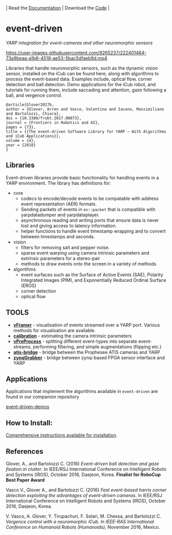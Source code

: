 | Read the [Documentation](http://robotology.github.io/event-driven/doxygen/doc/html/index.html) | Download the [Code](https://github.com/robotology/event-driven) |

# event-driven

_YARP integration for event-cameras and other neuromorphic sensors_

https://user-images.githubusercontent.com/9265237/222401464-73a9beaa-a1b6-4518-ae53-5bac5dfaeb9d.mp4

Libraries that handle neuromorphic sensors, such as the dynamic vision sensor, installed on the iCub can be found here, along with algorithms to process the event-based data. Examples include, optical flow, corner detection and ball detection. Demo applications for the iCub robot, and tutorials for running them, include saccading and attention, gaze following a ball, and vergence control.
```
@article{Glover2017b,
author = {Glover, Arren and Vasco, Valentina and Iacono, Massimiliano and Bartolozzi, Chiara},
doi = {10.3389/frobt.2017.00073},
journal = {Frontiers in Robotics and AI},
pages = {73},
title = {{The event-driven Software Library for YARP — With Algorithms and iCub Applications}},
volume = {4},
year = {2018}
}
```
## Libraries

Event-driven libraries provide basic functionality for handling events in a YARP environment. The library has definitions for:
 * core
   * codecs to encode/decode events to be compatable with address event representation (AER) formats.
   * Sending packets of events in `ev::packet` that is compatible with yarpdatadumper and yarpdataplayer.
   * asynchronous reading and writing ports that ensure data is never lost and giving access to latency information.
   * helper functions to handle event timestamp wrapping and to convert between timestamps and seconds.
 * vision
   * filters for removing salt and pepper noise.
   * sparse event warping using camera intrinsic parameters and extrinsic parameters for a stereo-pair
   * methods to draw events onto the screen in a variety of methods
 * algorithms
   * event surfaces such as the Surface of Active Events (SAE), Polarity Integrated Images (PIM), and Exponentially Reduced Ordinal Surface (EROS)
   * corner detection
   * optical flow

## TOOLS

 * [**vFramer**](https://github.com/robotology/event-driven/tree/ev2-dev/cpp_tools/atis3-bridge) - visualisation of events streamed over a YARP port. Various methods for visualisation are available.
 * [**calibration**](https://github.com/robotology/event-driven/tree/ev2-dev/cpp_tools/calibration) - estimating the camera intrinsic parameters
 * [**vPreProcess**](https://github.com/robotology/event-driven/tree/ev2-dev/cpp_tools/vPreProcess) - splitting different event-types into separate event-streams, performing filtering, and simple augmentations (flipping etc.)
 * [**atis-bridge**](https://github.com/robotology/event-driven/tree/ev2-dev/cpp_tools/atis3-bridge) - bridge between the Prophesee ATIS cameras and YARP
 * [**zynqGrabber**](https://github.com/robotology/event-driven/tree/ev2-dev/cpp_tools/zynqGrabber) - bridge between zynq-based FPGA sensor interface and YARP
 
## Applications

Applications that implement the algorithms available in `event-driven` are found in our companion repository

[event-driven-demos](https://github.com/event-driven-robotics/event-driven-demos)

## How to Install:

[Comprehensive instructions available for installation](http://robotology.github.io/event-driven/doxygen/doc/html/pages.html).

## References

Glover, A., and Bartolozzi C. (2016) *Event-driven ball detection and gaze fixation in clutter*. In IEEE/RSJ International Conference on Intelligent Robots and Systems (IROS), October 2016, Daejeon, Korea. **Finalist for RoboCup Best Paper Award**

Vasco V., Glover A., and Bartolozzi C. (2016) *Fast event-based harris corner detection exploiting the advantages of event-driven cameras*. In IEEE/RSJ International Conference on Intelligent Robots and Systems (IROS), October 2016, Daejeon, Korea.

V. Vasco, A. Glover, Y. Tirupachuri, F. Solari, M. Chessa, and Bartolozzi C. *Vergence control with a neuromorphic iCub. In IEEE-RAS International Conference on Humanoid Robots (Humanoids)*, November 2016, Mexico.

